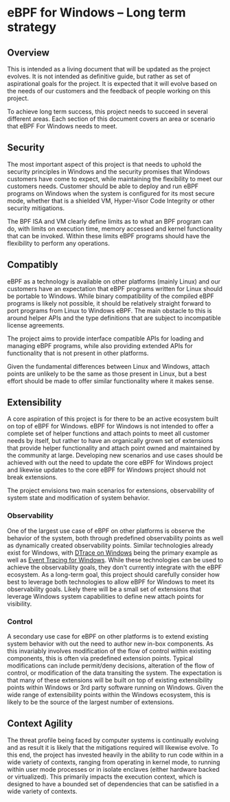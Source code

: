 # eBPF for Windows – Long term strategy

## Overview

This is intended as a living document that will be updated as the project
evolves. It is not intended as definitive guide, but rather as set of
aspirational goals for the project. It is expected that it will evolve based on
the needs of our customers and the feedback of people working on this project.

To achieve long term success, this project needs to succeed in several
different areas. Each section of this document covers an area or scenario that
eBPF For Windows needs to meet.

## Security

The most important aspect of this project is that needs to uphold the security
principles in Windows and the security promises that Windows customers have come
to expect, while maintaining the flexibility to meet our customers needs.
Customer should be able to deploy and run eBPF programs on Windows when the
system is configured for its most secure mode, whether that is a shielded VM,
Hyper-Visor Code Integrity or other security mitigations.

The BPF ISA and VM clearly define limits as to what an BPF program can do, with
limits on execution time, memory accessed and kernel functionality that can be
invoked. Within these limits eBPF programs should have the flexibility to
perform any operations.

## Compatibly

eBPF as a technology is available on other platforms (mainly Linux) and our
customers have an expectation that eBPF programs written for Linux should be
portable to Windows. While binary compatibility of the compiled eBPF programs is
likely not possible, it should be relatively straight forward to port programs
from Linux to Windows eBPF. The main obstacle to this is around helper APIs and
the type definitions that are subject to incompatible license agreements.

The project aims to provide interface compatible APIs for loading and managing
eBPF programs, while also providing extended APIs for functionality that is not
present in other platforms.

Given the fundamental differences between Linux and Windows, attach points are
unlikely to be the same as those present in Linux, but a best effort should be
made to offer similar functionality where it makes sense.

## Extensibility

A core aspiration of this project is for there to be an active ecosystem built
on top of eBPF for Windows. eBPF for Windows is not intended to offer a complete
set of helper functions and attach points to meet all customer needs by itself,
but rather to have an organically grown set of extensions that provide helper
functionality and attach point owned and maintained by the community at large.
Developing new scenarios and use cases should be achieved with out the need to
update the core eBPF for Windows project and likewise updates to the core eBPF
for Windows project should not break extensions.

The project envisions two main scenarios for extensions, observability of system
state and modification of system behavior.

### Observability

One of the largest use case of eBPF on other platforms is observe the behavior
of the system, both through predefined observability points as well as
dynamically created observability points. Similar technologies already exist for
Windows, with [DTrace on Windows](https://docs.microsoft.com/en-us/windows-hardware/drivers/devtest/dtrace)
being the primary example as well as
[Event Tracing for Windows](https://docs.microsoft.com/en-us/windows/win32/etw/event-tracing-portal).
While these technologies can be used to achieve the observability goals, they
don't currently integrate with the eBPF ecosystem. As a long-term goal, this
project should carefully consider how best to leverage both technologies to
allow eBPF for Windows to meet its observability goals. Likely there will be a
small set of extensions that leverage Windows system capabilities to define new
attach points for visibility.

### Control

A secondary use case for eBPF on other platforms is to extend existing system
behavior with out the need to author new in-box components. As this invariably
involves modification of the flow of control within existing components, this is
often via predefined extension points. Typical modifications can include
permit/deny decisions, alteration of the flow of control, or modification of the
data transiting the system. The expectation is that many of these extensions
will be built on top of existing extensibility points within Windows or 3rd
party software running on Windows. Given the wide range of extensibility points
within the Windows ecosystem, this is likely to be the source of the largest
number of extensions.

## Context Agility

The threat profile being faced by computer systems is continually evolving and
as result it is likely that the mitigations required will likewise evolve. To
this end, the project has invested heavily in the ability to run code within in
a wide variety of contexts, ranging from operating in kernel mode, to running
within user mode processes or in isolate enclaves (either hardware backed or
virtualized). This primarily impacts the execution context, which is designed to
have a bounded set of dependencies that can be satisfied in a wide variety of
contexts.